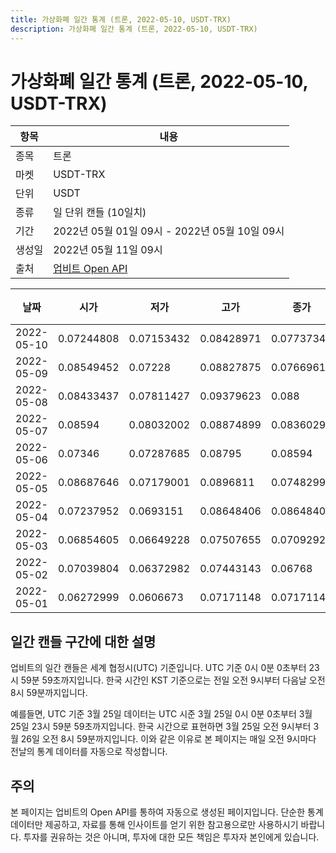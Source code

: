 ```yaml
---
title: 가상화폐 일간 통계 (트론, 2022-05-10, USDT-TRX)
description: 가상화폐 일간 통계 (트론, 2022-05-10, USDT-TRX)
---
```



가상화폐 일간 통계 (트론, 2022-05-10, USDT-TRX)
===

|항목|내용|
|--|--|
|종목|트론|
|마켓|USDT-TRX|
|단위|USDT|
|종류|일 단위 캔들 (10일치)|
|기간|2022년 05월 01일 09시 - 2022년 05월 10일 09시|
|생성일|2022년 05월 11일 09시|
|출처|[업비트 Open API](https://docs.upbit.com)|


|날짜|시가|저가|고가|종가|비고|
|--|--|--|--|--|--|
|2022-05-10|0.07244808|0.07153432|0.08428971|0.07737344|    |
|2022-05-09|0.08549452|0.07228|0.08827875|0.07669615|    |
|2022-05-08|0.08433437|0.07811427|0.09379623|0.088|    |
|2022-05-07|0.08594|0.08032002|0.08874899|0.08360294|    |
|2022-05-06|0.07346|0.07287685|0.08795|0.08594|    |
|2022-05-05|0.08687646|0.07179001|0.0896811|0.07482997|    |
|2022-05-04|0.07237952|0.0693151|0.08648406|0.08648406|    |
|2022-05-03|0.06854605|0.06649228|0.07507655|0.0709292|    |
|2022-05-02|0.07039804|0.06372982|0.07443143|0.06768|    |
|2022-05-01|0.06272999|0.0606673|0.07171148|0.07171148|    |


일간 캔들 구간에 대한 설명
---


업비트의 일간 캔들은 세계 협정시(UTC) 기준입니다. 
UTC 기준 0시 0분 0초부터 23시 59분 59초까지입니다. 
한국 시간인 KST 기준으로는 전일 오전 9시부터 다음날 오전 8시 59분까지입니다. 


예를들면, UTC 기준 3월 25일 데이터는 UTC 시준 3월 25일 0시 0분 0초부터 3월 25일 23시 59분 59초까지입니다. 
한국 시간으로 표현하면 3월 25일 오전 9시부터 3월 26일 오전 8시 59분까지입니다. 
이와 같은 이유로 본 페이지는 매일 오전 9시마다 전날의 통계 데이터를 자동으로 작성합니다. 


주의
---


본 페이지는 업비트의 Open API를 통하여 자동으로 생성된 페이지입니다. 
단순한 통계 데이터만 제공하고, 자료를 통해 인사이트를 얻기 위한 참고용으로만 사용하시기 바랍니다. 
투자를 권유하는 것은 아니며, 투자에 대한 모든 책임은 투자자 본인에게 있습니다. 
